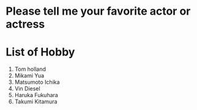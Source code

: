 # Please tell me your favorite actor or actress


# List of Hobby
1. Tom holland
2. Mikami Yua
3. Matsumoto Ichika
4. Vin Diesel
5. Haruka Fukuhara
6. Takumi Kitamura


